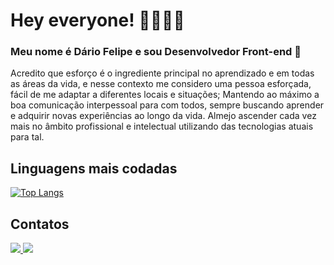 # Hey everyone! 🤜🏽🤛🏽
### Meu nome é Dário Felipe e sou Desenvolvedor Front-end 🚀

Acredito que esforço é o ingrediente principal no aprendizado e em todas as áreas da vida, e nesse contexto me considero uma pessoa esforçada, fácil de me adaptar a diferentes locais e situações; Mantendo ao máximo a boa comunicação interpessoal para com todos, sempre buscando aprender e adquirir novas experiências ao longo da vida. Almejo ascender cada vez mais no âmbito profissional e intelectual utilizando das tecnologias atuais para tal.
  
## Linguagens mais codadas

[![Top Langs](https://github-readme-stats-sigma-five.vercel.app/api/top-langs/?username=anuraghazra&layout=compact&theme=radical)](https://github.com/anuraghazra/github-readme-stats)

## Contatos
<a href="https://www.linkedin.com/in/dariofelipe" target="_blank">
  <img src="https://img.shields.io/badge/linkedin-%230077B5.svg?&style=for-the-badge&logo=linkedin&logoColor=white" />
</a>
<a href="mailto:dariofelipe91@gmail.com" target="_blank">
  <img src="https://img.shields.io/badge/gmail-D14836.svg?&style=for-the-badge&logo=gmail&logoColor=white" />
</a>
 
